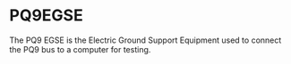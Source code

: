 # PQ9EGSE
The PQ9 EGSE is the Electric Ground Support Equipment used to connect the PQ9 bus to a computer for testing.
